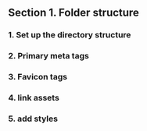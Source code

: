 ## Section 1. Folder structure

### 1. Set up the directory structure

### 2. Primary meta tags

### 3. Favicon tags

### 4. link assets

### 5. add styles


